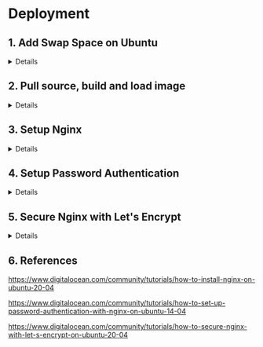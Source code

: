 # Deployment

## 1. Add Swap Space on Ubuntu

<details>

- Swap is a portion of hard drive storage that has been set aside for the operating system to temporarily store data that it can no longer hold in RAM.
- This lets you increase the amount of information that your server can keep in its working memory.

### 1.1 Checking the system for Swap information

- Can see if the system has any configuration swap by typing: `sudo swapon --show`

  - If you don't get back any output, your system doesn't have swap space available.

- Can verify that there is no active swap using the `free` utility: `free -h`

```
Output
              total        used        free      shared  buff/cache   available
Mem:          981Mi       122Mi       647Mi       0.0Ki       211Mi       714Mi
Swap:            0B          0B          0B
```

### 1.2 Checking available space on the Hard Drive Partition

- Before we create our swap file, we'll check our current disk usage to make sure enough space: `df -h`

```
Output
Filesystem      Size  Used Avail Use% Mounted on
udev            474M     0  474M   0% /dev
tmpfs            99M  932K   98M   1% /run
/dev/vda1        25G  1.4G   23G   7% /
tmpfs           491M     0  491M   0% /dev/shm
tmpfs           5.0M     0  5.0M   0% /run/lock
tmpfs           491M     0  491M   0% /sys/fs/cgroup
/dev/vda15      105M  3.9M  101M   4% /boot/efi
/dev/loop0       55M   55M     0 100% /snap/core18/1705
/dev/loop1       69M   69M     0 100% /snap/lxd/14804
/dev/loop2       28M   28M     0 100% /snap/snapd/7264
tmpfs            99M     0   99M   0% /run/user/1000
```

- The device with `/` in the `Mounted on` is dish. We have plenty of space available.

### 1.3 Creating a Swap file

- We can create a `swapfile` in our root (`/`) directory with the `fallocate` program.

  `sudo fallocate -l <1G> /swapfile`

- Verify that the correct amount of space was reserved: `ls -lh /swapfile`

  ```
  Output
  -rw-r--r-- 1 root root 1.0G Nov  1 02:34 /swapfile
  ```

### 1.4 Enabling the Swap File

- Make the file only accessible to **root**: `sudo chmod 600 /swapfile`
- Verify the permissions change: `ls -lh /swapfile`

  ```
  Output
  -rw------- 1 root root 1.0G Nov  1 02:34 /swapfile
  ```

- Mark the file as swap space: `sudo mkswap /swapfile`

  ```
  Output
  Setting up swapspace version 1, size = 1024 MiB (1073737728 bytes)
  no label, UUID=6e965805-2ab9-450f-aed6-577e74089dbf
  ```

- Enable the swap file, allowing our system to start using it: `sudo swapon /swapfile`

- Verify that the swap is available: `sudo swapon --show`

  ```
  Output

  NAME TYPE SIZE USED PRIO
  /swapfile file 1024M 0B -2
  ```

### 1.5 Making the Swap file permanent

- Our recent changes have enabled the swap file for the current session. If we reboot, the server will not retain the swap settings automatically.
- We can change this by adding the swap file to our `/etc/fstab` file.

- Back up the `/etc/fstab` file in case anything goes wrong: `sudo cp /etc/fstab /etc/fstab.bak`

- Add the swap file information to the end of your `/etc/fstab`: `echo '/swapfile none swap sw 0 0' | sudo tee -a /etc/fstab`

</details>

## 2. Pull source, build and load image

<details>

### 2.1 Pull source

- If you currently have password-based access to a server, you can copy your public key to it by issuing this command:
  `ssh-copy-id -i <identity_file> <remote_server>`

- Clone source using web url: `git clone <HTTPS_URL>`

- Enter username and password = Personal access tokens

### 2.2 Build and load image

- Build image with `--platform linux/amd64`:

  `docker build -t <image_name:tag> .`

  - If you have `docker-compose.yml` file, run: `docker compose build`

- Load image:

  `docker save <image_name:tag> | ssh <remote_server> sudo docker load`

- Run container:

  `docker run -d -p <port_host:port_container> --name <container_name> <image_name:tag>`

  - If you have `docker-compose.yml` file, run: `docker compose up -d`

</details>

## 3. Setup Nginx

<details>

### 3.1 Install Nginx

```
sudo apt update
sudo apt install nginx
```

### 3.2 Adjusting the firewall

- Before testing Nginx, the firewall software needs to be adjusted to allow access to the service.
- UFW (Uncomplicated Firewall) is a configuration tool, included by default within Ubuntu. It provides a streamlined interface for configuring common firewall use cases via the command line.

- Get list of the application profiles: `sudo ufw app list`

```
Output
Available applications:
  Nginx Full           # This profile opens both port 80 (normal) and port 443 (TLS/SSL)
  Nginx HTTP           # This profile opens only port 80
  Nginx HTTPS          # This profile opens only port 443
  OpenSSH
```

- Verify UFW status: `sudo ufw status`

```
Output
Status: active

To                         Action      From
--                         ------      ----
OpenSSH                    ALLOW       Anywhere
Nginx HTTP                 ALLOW       Anywhere
OpenSSH (v6)               ALLOW       Anywhere (v6)
Nginx HTTP (v6)            ALLOW       Anywhere (v6)
```

### 3.3 Checking web server

- To make sure the service is running by typing: `systemctl status nginx` or `sudo service nginx status`

```
Output
● nginx.service - A high performance web server and a reverse proxy server
   Loaded: loaded (/lib/systemd/system/nginx.service; enabled; vendor preset: enabled)
   Active: active (running) since Fri 2020-04-20 16:08:19 UTC; 3 days ago
     Docs: man:nginx(8)
 Main PID: 2369 (nginx)
    Tasks: 2 (limit: 1153)
   Memory: 3.5M
   CGroup: /system.slice/nginx.service
           ├─2369 nginx: master process /usr/sbin/nginx -g daemon on; master_process on;
           └─2380 nginx: worker process
```

- Enter server's IP address, you can access the default Nginx landing page. `http://your_server_ip`

<div style="text-align: center">
    <img src="./image-1.png" />
</div>

### 3.4 Managing the Nginx Process

- To stop web server: `sudo systemctl stop nginx` or `sudo service nginx stop`
- To start web server: `sudo systemctl start nginx` or `sudo service nginx start`
- To stop and restart: `sudo systemctl restart nginx` or `sudo service nginx restart`

### 3.5 Setting up server blocks

- When using the Nginx web server, **_server blocks_** (similar to virtual hosts in Apache) can be used to encapsulate configuration details and host more than one domain from a single server.
- In order for Nginx to serve contents, it's necessary to create a server block with the correct directives.

  `sudo nano /etc/nginx/sites-available/your_domain` **_(sudo nano /etc/nginx/sites-available/drive.noary.dev.exelab.asia)_**

- Create configuration block

```
Example: /etc/nginx/sites-available/drive.noary.dev.exelab.asia

server {
  server_name drive.noary.dev.exelab.asia www.drive.noary.dev.exelab.asia;

  proxy_set_header  Host $host;
  proxy_set_header  X-Forwarded-For $proxy_add_x_forwarded_for;
  proxy_set_header  X-Forwarded-Proto $scheme;
  # proxy_set_header  X-Forwarded-Ssl on;
  proxy_set_header  X-Forwarded-Port $server_port;
  proxy_set_header  X-Forwarded-Host $host;

  location / {
    proxy_pass http://0.0.0.0:4000;
  }

  proxy_busy_buffers_size   512k;
  proxy_buffers   4 512k;
  proxy_buffer_size   256k;


  listen [::]:443 ssl ipv6only=on; # managed by Certbot
  listen 443 ssl http2; # managed by Certbot
  ssl_certificate /etc/letsencrypt/live/drive.noary.dev.exelab.asia/fullchain.pem; # managed by Certbot
  ssl_certificate_key /etc/letsencrypt/live/drive.noary.dev.exelab.asia/privkey.pem; # managed by Certbot
  include /etc/letsencrypt/options-ssl-nginx.conf; # managed by Certbot
  ssl_dhparam /etc/letsencrypt/ssl-dhparams.pem; # managed by Certbot

}

server {
  if ($host = drive.noary.dev.exelab.asia) {
    return 301 https://$host$request_uri;
  } # managed by Certbot


  server_name drive.noary.dev.exelab.asia www.drive.noary.dev.exelab.asia;
  listen 80;
  return 404; # managed by Certbot
}

```

- Let's enable the file by creating a link from it to the `sites-enabled` directory, which Nginx reads from during startup

  `sudo ln -s /etc/nginx/sites-available/your_domain /etc/nginx/sites-enabled/` **_(sudo ln -s /etc/nginx/sites-available/drive.noary.dev.exelab.asia /etc/nginx/sites-enabled/)_**

  - Two server blocks are now enabled
    - `your_domain`: Will respond to requests for `your_domain` or `www.your_domain`
    - `default`: Will respond to any request on port 80 that do not match the other two blocks (Can be deleted)

- Test to make sure that there are no syntax errors in any of your Nginx files: `sudo nginx -t`

- Restart Nginx to enable your changes: `sudo systemctl restart nginx` or `sudo service nginx restart`

### 3.6 Nginx Files and Directories

**3.6.1. Content**

- `/var/www/html`: The actual web content, which by default only consists of the default Nginx page. This can changed by Nginx configuration files

**3.6.2. Server configuration**

- `/etc/nginx`: The Nginx configuration directory. All of the Nginx configuration files reside here.
- `/etc/nginx/nginx.conf`: The main Nginx configuration file. This can be modified to make changes to the Nginx global configuration.
- `etc/nginx/sites-available/`: The directory where per-site server blocks can be stored. Nginx will not use the configuration files in this directory unless they are linked to the `sites-enabled` directory.
- `etc/nginx/sites-enabled`: The directory where enabled per-site server blocks are stored. These are created by linking to configuration files found in the `sites-available` directory.

**3.6.3. Server logs**

- `/var/log/nginx/access.log`: Every request to web server is recorded in this log.
- `/var/log/nginx/error.log`: Any Nginx error will be record in this log.

</details>

## 4. Setup Password Authentication

<details>

### 4.1 Create the password file using Apache Utilities

- Install `apache2-utils` package:

```
sudo apt-get update
sudo apt-get install apache2-util
```

- We can use `htpasswd` command to create a password file that Nginx can use to authenticate users. We will create a hidden file for this purpose called `.htpasswd` within `/etc/nginx` configuration directory.

- Add the `-c` option to create the specified file.

  `sudo htpasswd -c /etc/nginx/.htpasswd noary` **_(username = noary)_**

- After enter, you will be asked to supply and confirm a password for the user (noary)

- View the contents of the file, we can see the username and the encrypted password: `cat /etc/nginx/htpasswd`

### 4.2 Configure Nginx Password Authentication

- We have a file with our users and passwords in a format that Nginx can read, we need to configure Nginx to check this file before serving our content
- Opening up the server block configuration file

```
Example: /etc/nginx/sites-available/drive.noary.dev.exelab.asia

server {
  ...............

  location / {
    proxy_pass http://0.0.0.0:4000;

    // Add basic authentication
    **auth_basic "Restricted Content";**
    **auth_basic_user_file /etc/apache2/.htpasswd;**
  }

  location /api/ {

    // Remove basic authentication
    proxy_pass http://0.0.0.0:4000;
  }

 .................

}
```

- Save and close the file. Restart Nginx

<div style="text-align: center">
    <img src="./image-2.png" />
</div>

</details>

## 5. Secure Nginx with Let's Encrypt

<details>

- Let's Encrypt is a Certificate Authority that provides an easy way to obtain and install free `TLS/SSL certificates`, thereby enabling encrypted HTTPS on web server.
- Use `Certbot` to obtain a free SSL certificate for Nginx on Ubuntu

### 5.1 Install Certbot

- Install Certbot and it's Nginx plugin with apt: `sudo apt install certbot python3-certbot-nginx`

### 5.2 Allowing HTTPS Through the Firewall

- See the current setting by typing: `sudo ufw status`

```
Output
Status: active

To                         Action      From
--                         ------      ----
OpenSSH                    ALLOW       Anywhere
Nginx HTTP                 ALLOW       Anywhere
OpenSSH (v6)               ALLOW       Anywhere (v6)
Nginx HTTP (v6)            ALLOW       Anywhere (v6)
```

- Allow the Nginx Full and Delete Nginx HTTP profile

```
sudo ufw allow 'Nginx Full'
sudo ufw delete allow 'Nginx HTTP'
```

- Check status: `sudo ufw status`

```
Output
Status: active

To                         Action      From
--                         ------      ----
OpenSSH                    ALLOW       Anywhere
Nginx Full                 ALLOW       Anywhere
OpenSSH (v6)               ALLOW       Anywhere (v6)
Nginx Full (v6)            ALLOW       Anywhere (v6)
```

### 5.3 Obtaining an SSL Certificate

- Run certbot with the `--nginx` plugin, using `-d` to specify the domain names we'd like the certificate to be valid for.

  `sudo certbot --nginx -d <domain> -d www.<domain>`

- Certbot will wrap up with a message the process was successful and where certificates stored.
    <div style="text-align: center">
        <img src="./image-3.png" />
    </div>

- Try reloading your website using `https://`. It should indicate that the site is properly secured, usually with a lock icon.

### 5.4 Verifying Certbot Auto-renewal

- Let's Encrypt's certificates are only valid for ninety days.
- The `certbot` package takes care of this for us by adding a systemd timer that will run twice a day and automatically renew any certificate that's within thirty days of expiration.
- Query the status of the timer with `systemctl`:

  `sudo systemctl status cerbot.timer`

    <div style="text-align: center">
      <img src="./image-4.png" />
    </div>

- To test the renewal process, you can do a dry run with `certbot`

  `sudo cerbot renew --dry-run`

    <div style="text-align: center">
      <img src="./image-5.png" />
    </div>

  - If you see no errors, you're all set. When necessary, Certbot will renew your certificates and reload Nginx to pick up the changes.
  - If the automated renewal process ever fails, Let's Encrypt will send a message to the email you specified, warning you when your certificate is about to expire.

</details>

## 6. References

https://www.digitalocean.com/community/tutorials/how-to-install-nginx-on-ubuntu-20-04

https://www.digitalocean.com/community/tutorials/how-to-set-up-password-authentication-with-nginx-on-ubuntu-14-04

https://www.digitalocean.com/community/tutorials/how-to-secure-nginx-with-let-s-encrypt-on-ubuntu-20-04
